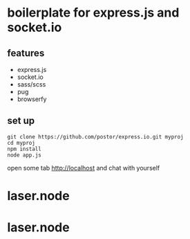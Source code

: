 # boilerplate for express.js and socket.io
## features
- express.js
- socket.io
- sass/scss
- pug
- browserfy

## set up
```bath
git clone https://github.com/postor/express.io.git myproj
cd myproj
npm install
node app.js
```
open some tab [http://localhost](http://localhost) and chat with yourself
# laser.node
# laser.node
